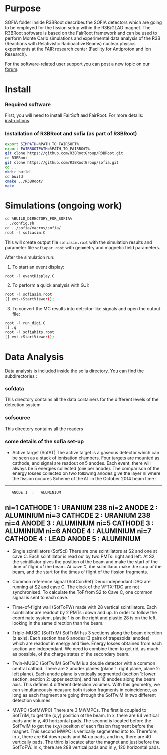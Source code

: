 # Purpose

SOFIA folder inside R3BRoot describes the SOFIA detectors which are going to be employed
for the fission setup within the R3B/GLAD magnet.
The R3BRoot software is based on the FairRoot framework and can be used to perform Monte Carlo simulations and experimental data analysis of the R3B (Reactions with Relativistic Radioactive Beams) nuclear physics experiments at the FAIR research center (Facility for Antiproton and Ion Research).

For the software-related user support you can post a new topic on our [forum](https://forum.gsi.de/index.php?t=index&cat=40&).

# Install

### Required software

First, you will need to install FairSoft and FairRoot. For more details: [instructions](https://www.r3broot.gsi.de/installation).

### Installation of R3BRoot and sofia (as part of R3BRoot)

~~~bash
export SIMPATH=%PATH_TO_FAIRSOFT%
export FAIRROOTPATH=%PATH_TO_FAIRROOT%
git clone https://github.com/R3BRootGroup/R3BRoot.git
cd R3BRoot
git clone https://github.com/R3BRootGroup/sofia.git
cd ..
mkdir build
cd build
cmake ../R3BRoot/
make
~~~

# Simulations (ongoing work)

~~~bash
cd %BUILD_DIRECTORY_FOR_SOFIA%
. ./config.sh
cd ../sofia/macros/sofia/
root -l sofiasim.C
~~~

This will create output file `sofiasim.root` with the simulation results and parameter file `sofiapar.root` with geometry and magnetic field parameters.

After the simulation run:

1. To start an event display:

~~~bash
root -l eventDisplay.C
~~~

2. To perform a quick analysis with GUI:

~~~bash
root -l sofiasim.root
[] evt->StartViewer();
~~~

3. To convert the MC results into detector-like signals and open the output file:

~~~bash
root -l run_digi.C
[] .q
root -l sofiahits.root
[] evt->StartViewer();
~~~

# Data Analysis

Data analysis is included inside the sofia directory. You can find the subdirectories :

### sofdata

This directory contains all the data containers for the different levels of the detection system

### sofsource

This directory contains all the readers 

### some details of the sofia set-up

- Active target (SofAT)
The active target is a gaseous detector which can be seen as a stack of ionisation chambers.
Four targets are mounted as cathode, and signal are readout on 5 anodes.
Each event, there will always be 5 energies collected (one per anode).
The comparison of the energy losses collected on two following anodes give the layer ni where the fission occures
Scheme of the AT in the October 2014 beam time :
---
       ANODE 1  :   ALUMINIUM
 ni=1 CATHODE 1 :   URANIUM 238
 ni=2  ANODE 2  :   ALUMINIUM
 ni=3 CATHODE 2 :   URANIUM 238
 ni=4  ANODE 3  :   ALUMINIUM
 ni=5 CATHODE 3 :   ALUMINIUM 
 ni=6  ANODE 4  :   ALUMINIUM
 ni=7 CATHODE 4 :   LEAD
       ANODE 5  :   ALUMINIUM
---

- Single scintillators (SofSci)
There are one scintillators at S2 and one at cave C.
Each scintillator is read out by two PMTs: right and left.
At S2, the scintillator gives the position of the beam and make the start of the time of flight of the beam.
At cave C, the scintillator make the stop of the beam, and the start for the times of flight of the fission fragments.

- Common reference signal (SofComRef)
Deux independant DAQ are running at S2 and cave C.
The clock of the VFTX-TDC are not synchronised.
To calculate the ToF from S2 to Cave C, one common signal is sent to each cave.

- Time-of-flight wall (SofToFW)
made with 28 vertical scintillators. 
Each scintillator are readout by 2 PMTs : down and up.
In order to follow the coordinate system, plastic 1 is on the right and plastic 28 is on the left, looking in the same direction than the beam.

- Triple-MUSIC (SofTriM)
SofTriM has 3 sections along the beam direction (z axis).
Each section has 6 anodes (3 pairs of trapezoidal anodes) which are readout in energy and time.
Energy losses obtained from each section are independant.
We need to combine them to get rid, as much as possible, of the charge states of the secondary beam.

- Twin-MUSIC (SofTwiM)
SofTwiM is a double detector with a common central cathod.
There are 2 anodes planes (plane 1: right plane, plane 2: left plane).
Each anode plane is vertically segmented (section 1: lower section, section 2: upper section), 
and has 16 anodes along the beam axis.
This defines 4 different detection volumes.
With this geometry, we can simultaneously measure both fission fragments in coincidence, as long as each fragment are going through the SofTwiM in two different detection volumes

- MWPC (SofMWPC)
There are 3 MWMPCs. 
The first is coupled to SofTriM, to get the (x,y) position of the beam. In x, there are 64 vertical pads and in y, 40 horizontal pads.
The second is located before the SofTwiM to get the (x,y) position of each fission fragment before the magnet. This second MWPC is vertically segmented into to. Therefore, in x, there are 64 down pads and 64 up pads, and in y, there are 40 vertically pads.
The third is located after the magnet and just before the SofToFW. In x, there are 288 vertical pads and in y, 120 horizontal pads.



